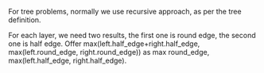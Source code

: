 
For tree problems, normally we use recursive approach, as per the tree
definition.

For each layer, we need two results, the first one is round edge, the second one
is half edge. Offer max(left.half_edge+right.half_edge, max(left.round_edge, right.round_edge)) as max round_edge,  max(left.half_edge, right.half_edge).
